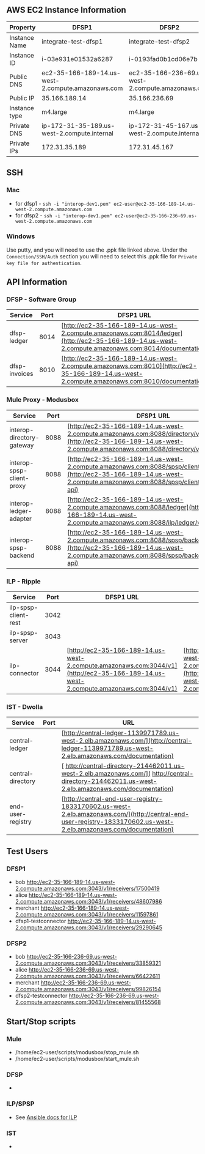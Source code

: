 ## AWS EC2 Instance Information

| Property | DFSP1 | DFSP2 |
| ----     | ----- | ----- |
| Instance Name | integrate-test-dfsp1 | integrate-test-dfsp2 |
| Instance ID | i-03e931e01532a6287 | i-0193fad0b1cd06e7b |
| Public DNS | ec2-35-166-189-14.us-west-2.compute.amazonaws.com | ec2-35-166-236-69.us-west-2.compute.amazonaws.com |
| Public IP | 35.166.189.14 | 35.166.236.69 |
| Instance type | m4.large | m4.large |
| Private DNS | ip-172-31-35-189.us-west-2.compute.internal | ip-172-31-45-167.us-west-2.compute.internal |
| Private IPs | 172.31.35.189 | 172.31.45.167 |

## SSH

### Mac
* for dfsp1 - `ssh -i "interop-dev1.pem" ec2-user@ec2-35-166-189-14.us-west-2.compute.amazonaws.com`
* for dfsp2 - `ssh -i "interop-dev1.pem" ec2-user@ec2-35-166-236-69.us-west-2.compute.amazonaws.com`

### Windows
  Use putty, and you will need to use the .ppk file linked above.  Under the `Connection/SSH/Auth` section you will need to select this .ppk file for `Private key file for authentication`.


## API Information

### DFSP - Software Group

| Service | Port | DFSP1 URL | DFSP2 URL |
| ------- | -----| --------- | --------- |
| dfsp-ledger | 8014 | [http://ec2-35-166-189-14.us-west-2.compute.amazonaws.com:8014/ledger](http://ec2-35-166-189-14.us-west-2.compute.amazonaws.com:8014/documentation) | [http://ec2-35-166-236-69.us-west-2.compute.amazonaws.com:8014/ledger](http://ec2-35-166-236-69.us-west-2.compute.amazonaws.com:8014/documentation)  |
| dfsp-invoices | 8010 | [http://ec2-35-166-189-14.us-west-2.compute.amazonaws.com:8010](http://ec2-35-166-189-14.us-west-2.compute.amazonaws.com:8010/documentation) | [http://ec2-35-166-236-69.us-west-2.compute.amazonaws.com:8010](http://ec2-35-166-236-69.us-west-2.compute.amazonaws.com:8010/documentation)  |


### Mule Proxy  - Modusbox

| Service | Port | DFSP1 URL | DFSP2 URL |
| ------- | -----| --------- | --------- |
| interop-directory-gateway | 8088 |  [http://ec2-35-166-189-14.us-west-2.compute.amazonaws.com:8088/directory/v1](http://ec2-35-166-189-14.us-west-2.compute.amazonaws.com:8088/directory/v1/open-api/) | [http://ec2-35-166-236-69.us-west-2.compute.amazonaws.com:8088/directory/v1](http://ec2-35-166-236-69.us-west-2.compute.amazonaws.com:8088/directory/v1/open-api/) |
| interop-spsp-client-proxy | 8088 |  [http://ec2-35-166-189-14.us-west-2.compute.amazonaws.com:8088/spsp/client/v1](http://ec2-35-166-189-14.us-west-2.compute.amazonaws.com:8088/spsp/client/v1/open-api) | [http://ec2-35-166-236-69.us-west-2.compute.amazonaws.com:8088/spsp/client/v1](http://ec2-35-166-236-69.us-west-2.compute.amazonaws.com:8088/spsp/client/v1/open-api) |
| interop-ledger-adapter | 8088 |  [http://ec2-35-166-189-14.us-west-2.compute.amazonaws.com:8088/ledger](http://ec2-35-166-189-14.us-west-2.compute.amazonaws.com:8088/ilp/ledger/v1/open-api) | [http://ec2-35-166-236-69.us-west-2.compute.amazonaws.com:8088/ledger](http://ec2-35-166-236-69.us-west-2.compute.amazonaws.com:8088/ilp/ledger/v1/open-api) |
| interop-spsp-backend | 8088 |  [http://ec2-35-166-189-14.us-west-2.compute.amazonaws.com:8088/spsp/backend/v1](http://ec2-35-166-189-14.us-west-2.compute.amazonaws.com:8088/spsp/backend/v1/open-api) | [http://ec2-35-166-236-69.us-west-2.compute.amazonaws.com:8088/spsp/backend/v1](http://ec2-35-166-236-69.us-west-2.compute.amazonaws.com:8088/spsp/backend/v1/open-api) |

### ILP - Ripple

| Service | Port | DFSP1 URL | DFSP2 URL |
| ------- | -----| --------- | --------- |
| ilp-spsp-client-rest | 3042 |           |           |
| ilp-spsp-server | 3043 |           |           |
| ilp-connector | 3044 | [http://ec2-35-166-189-14.us-west-2.compute.amazonaws.com:3044/v1](http://ec2-35-166-189-14.us-west-2.compute.amazonaws.com:3044/v1) | [http://ec2-35-166-236-69.us-west-2.compute.amazonaws.com:3044/v1](http://ec2-35-166-236-69.us-west-2.compute.amazonaws.com:3044/v1) |

### IST - Dwolla

| Service | Port | URL |
| ------- | -----| ----|
| central-ledger |  | [http://central-ledger-1139971789.us-west-2.elb.amazonaws.com/](http://central-ledger-1139971789.us-west-2.elb.amazonaws.com/documentation)|
| central-directory |  | [ http://central-directory-214462011.us-west-2.elb.amazonaws.com/]( http://central-directory-214462011.us-west-2.elb.amazonaws.com/documentation) |
| end-user-registry |  |  [http://central-end-user-registry-1833170602.us-west-2.elb.amazonaws.com/](http://central-end-user-registry-1833170602.us-west-2.elb.amazonaws.com/documentation)|


## Test Users
### DFSP1    
* bob    http://ec2-35-166-189-14.us-west-2.compute.amazonaws.com:3043/v1/receivers/17500419
* alice    http://ec2-35-166-189-14.us-west-2.compute.amazonaws.com:3043/v1/receivers/48607986
* merchant    http://ec2-35-166-189-14.us-west-2.compute.amazonaws.com:3043/v1/receivers/11597861
* dfsp1-testconnector    http://ec2-35-166-189-14.us-west-2.compute.amazonaws.com:3043/v1/receivers/29290645

### DFSP2    
* bob    http://ec2-35-166-236-69.us-west-2.compute.amazonaws.com:3043/v1/receivers/33859321
* alice    http://ec2-35-166-236-69.us-west-2.compute.amazonaws.com:3043/v1/receivers/66422611
* merchant    http://ec2-35-166-236-69.us-west-2.compute.amazonaws.com:3043/v1/receivers/99826154
* dfsp2-testconnector    http://ec2-35-166-236-69.us-west-2.compute.amazonaws.com:3043/v1/receivers/81455568

## Start/Stop scripts

### Mule
* /home/ec2-user/scripts/modusbox/stop_mule.sh
* /home/ec2-user/scripts/modusbox/start_mule.sh

### DFSP
* <TO BE FILLED>

### ILP/SPSP
* See [Ansible docs for ILP](https://github.com/LevelOneProject/Docs/blob/master/ILP/README.md)

### IST
* <TO BE FILLED>
